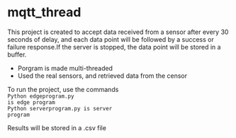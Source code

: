 # mqtt_thread
This project is created to accept data received from a sensor after every 30 seconds of delay, and each data point will be followed by a success or failure response.If the server is stopped, the data point will be stored in a buffer.

<ul>
  <li>Porgram is made multi-threaded</li>
  <li>Used the real sensors, and retrieved data from the censor</li>
</ul>

To run the project, use the commands <br>
<code>Python edgeprogram.py is edge program</code> <br>
<code>Python serverprogram.py is server program</code> <br>

Results will be stored in a .csv file
